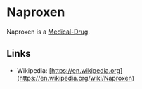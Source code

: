 # Naproxen

Naproxen is a [Medical-Drug](800007.md).

## Links

- Wikipedia: [https://en.wikipedia.org](https://en.wikipedia.org/wiki/Naproxen)

